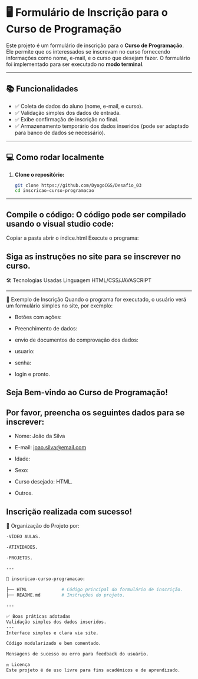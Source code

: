 # 🖥️ Formulário de Inscrição para o Curso de Programação

Este projeto é um formulário de inscrição para o **Curso de Programação**. Ele permite que os interessados se inscrevam no curso fornecendo informações como nome, e-mail, e o curso que desejam fazer. O formulário foi implementado para ser executado no **modo terminal**.

---

## 📚 Funcionalidades

- ✅ Coleta de dados do aluno (nome, e-mail, e curso).
- ✅ Validação simples dos dados de entrada.
- ✅ Exibe confirmação de inscrição no final.
- ✅ Armazenamento temporário dos dados inseridos (pode ser adaptado para banco de dados se necessário).

---

## 💻 Como rodar localmente

1. **Clone o repositório:**
   ```bash
   git clone https://github.com/DyogoCGS/Desafio_03
   cd inscricao-curso-programacao
---
## Compile o código: O código pode ser compilado usando o visual studio code:

Copiar a pasta
abrir o índice.html
Execute o programa:

Siga as instruções no site para se inscrever no curso.
---
🛠️ Tecnologias Usadas
Linguagem HTML/CSS/JAVASCRIPT

---
🎯 Exemplo de Inscrição
Quando o programa for executado, o usuário verá um formulário simples no site, por exemplo:

- Botões com ações:

- Preenchimento de dados:

- envio de documentos de comprovação dos dados:
  
- usuario:

- senha:

- login e pronto.

Seja Bem-vindo ao Curso de Programação!
---

## Por favor, preencha os seguintes dados para se inscrever:

- Nome: João da Silva

- E-mail: joao.silva@email.com

- Idade:

- Sexo:

- Curso desejado: HTML.

- Outros.

Inscrição realizada com sucesso!
---

📂 Organização do Projeto por:
```bash
-VÍDEO AULAS.

-ATIVIDADES.

-PROJETOS.

---

📁 inscricao-curso-programacao:

├── HTML             # Código principal do formulário de inscrição.
├── README.md        # Instruções do projeto.

---

✅ Boas práticas adotadas
Validação simples dos dados inseridos.
---
Interface simples e clara via site.

Código modularizado e bem comentado.

Mensagens de sucesso ou erro para feedback do usuário.

⚖️ Licença
Este projeto é de uso livre para fins acadêmicos e de aprendizado.
